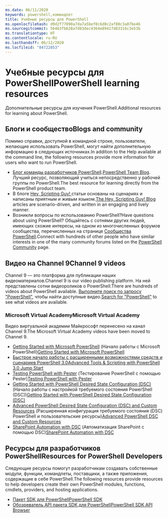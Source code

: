 ```yaml
---
ms.date: 06/11/2020
keywords: powershell,командлет
title: Учебные ресурсы для PowerShell
ms.openlocfilehash: d9d2f77090a7da7a5bef0c6d0c2af80c3a07be46
ms.sourcegitcommit: 56463fb628a7d83dec4364e89417d83316c3e53b
ms.translationtype: HT
ms.contentlocale: ru-RU
ms.lasthandoff: 06/12/2020
ms.locfileid: "84722853"
---
```

# <a name="powershell-learning-resources"></a><span data-ttu-id="34c27-103">Учебные ресурсы для PowerShell</span><span class="sxs-lookup"><span data-stu-id="34c27-103">PowerShell learning resources</span></span>

<span data-ttu-id="34c27-104">Дополнительные ресурсы для изучения PowerShell.</span><span class="sxs-lookup"><span data-stu-id="34c27-104">Additional resources for learning about PowerShell.</span></span>

## <a name="blogs-and-community"></a><span data-ttu-id="34c27-105">Блоги и сообщество</span><span class="sxs-lookup"><span data-stu-id="34c27-105">Blogs and community</span></span>

<span data-ttu-id="34c27-106">Помимо справки, доступной в командной строке, пользователи, желающие использовать PowerShell, могут найти дополнительную информацию в следующих источниках.</span><span class="sxs-lookup"><span data-stu-id="34c27-106">In addition to the Help available at the command line, the following resources provide more information for users who want to run PowerShell.</span></span>

- <span data-ttu-id="34c27-107">[Блог команды разработчиков PowerShell](https://devblogs.microsoft.com/powershell/).</span><span class="sxs-lookup"><span data-stu-id="34c27-107">[PowerShell Team Blog](https://devblogs.microsoft.com/powershell/).</span></span> <span data-ttu-id="34c27-108">Лучший ресурс, позволяющий учиться непосредственно у рабочей группы по PowerShell.</span><span class="sxs-lookup"><span data-stu-id="34c27-108">The best resource for learning directly from the PowerShell product team.</span></span>
- <span data-ttu-id="34c27-109">В блоге [Hey, Scripting Guy! ](https://devblogs.microsoft.com/scripting/) статьи основаны на сценариях и написаны приятным и живым языком.</span><span class="sxs-lookup"><span data-stu-id="34c27-109">[The Hey, Scripting Guy! Blog](https://devblogs.microsoft.com/scripting/) articles are scenario-driven, and written in an engaging and lively manner.</span></span>
- <span data-ttu-id="34c27-110">Возникли вопросы по использованию PowerShell?</span><span class="sxs-lookup"><span data-stu-id="34c27-110">Have questions about using PowerShell?</span></span> <span data-ttu-id="34c27-111">Общайтесь с сотнями других людей, имеющих схожие интересы, на одном из многочисленных форумов сообщества, перечисленных на странице [Сообщества PowerShell](/powershell/scripting/community/community-support).</span><span class="sxs-lookup"><span data-stu-id="34c27-111">Connect with hundreds of other people who have similar interests in one of the many community forums listed on the [PowerShell Community](/powershell/scripting/community/community-support) page.</span></span>

## <a name="channel-9-videos"></a><span data-ttu-id="34c27-112">Видео на Channel 9</span><span class="sxs-lookup"><span data-stu-id="34c27-112">Channel 9 videos</span></span>

<span data-ttu-id="34c27-113">Channel 9 — это платформа для публикации наших видеоматериалов.</span><span class="sxs-lookup"><span data-stu-id="34c27-113">Channel 9 is our video publishing platform.</span></span> <span data-ttu-id="34c27-114">На ней представлены сотни видеороликов о PowerShell.</span><span class="sxs-lookup"><span data-stu-id="34c27-114">There are hundreds of videos about PowerShell available.</span></span> <span data-ttu-id="34c27-115">[Выполните поиск по запросу "PowerShell"](https://channel9.msdn.com/Tags/powershell), чтобы найти доступные видео.</span><span class="sxs-lookup"><span data-stu-id="34c27-115">[Search for "PowerShell"](https://channel9.msdn.com/Tags/powershell) to see what videos are available.</span></span>

### <a name="microsoft-virtual-academy"></a><span data-ttu-id="34c27-116">Microsoft Virtual Academy</span><span class="sxs-lookup"><span data-stu-id="34c27-116">Microsoft Virtual Academy</span></span>

<span data-ttu-id="34c27-117">Видео виртуальной академии Майкрософт перенесено на канал Channel 9.</span><span class="sxs-lookup"><span data-stu-id="34c27-117">The Microsoft Virtual Academy videos have been moved to Channel 9.</span></span>

- <span data-ttu-id="34c27-118">[Getting Started with Microsoft PowerShell](https://channel9.msdn.com/Series/Getting-Started-with-Microsoft-PowerShell) (Начало работы с Microsoft PowerShell)</span><span class="sxs-lookup"><span data-stu-id="34c27-118">[Getting Started with Microsoft PowerShell](https://channel9.msdn.com/Series/Getting-Started-with-Microsoft-PowerShell)</span></span>
- [<span data-ttu-id="34c27-119">Быстрое начало работы с расширенными возможностями средств и сценариев PowerShell 3.0</span><span class="sxs-lookup"><span data-stu-id="34c27-119">Advanced Tools & Scripting with PowerShell 3.0 Jump Start</span></span>](https://channel9.msdn.com/Series/Advanced-Tools-and-Scripting-with-PowerShell-3.0-Jump-Start)
- <span data-ttu-id="34c27-120">[Testing PowerShell with Pester](https://channel9.msdn.com/Series/Testing-PowerShell-with-Pester) (Тестирование PowerShell с помощью Pester)</span><span class="sxs-lookup"><span data-stu-id="34c27-120">[Testing PowerShell with Pester](https://channel9.msdn.com/Series/Testing-PowerShell-with-Pester)</span></span>
- <span data-ttu-id="34c27-121">[Getting Started with PowerShell Desired State Configuration (DSC)](https://channel9.msdn.com/Series/Getting-Started-with-PowerShell-DSC) (Начало работы с настройкой требуемого состояния PowerShell (DSC))</span><span class="sxs-lookup"><span data-stu-id="34c27-121">[Getting Started with PowerShell Desired State Configuration (DSC)](https://channel9.msdn.com/Series/Getting-Started-with-PowerShell-DSC)</span></span>
- <span data-ttu-id="34c27-122">[Advanced PowerShell Desired State Configuration (DSC) and Custom Resources](https://channel9.msdn.com/Series/Advanced-PowerShell-DSC-and-Custom-Resources) (Расширенная конфигурация требуемого состояния (DSC) PowerShell и пользовательские ресурсы)</span><span class="sxs-lookup"><span data-stu-id="34c27-122">[Advanced PowerShell DSC and Custom Resources](https://channel9.msdn.com/Series/Advanced-PowerShell-DSC-and-Custom-Resources)</span></span>
- <span data-ttu-id="34c27-123">[SharePoint Automation with DSC](https://channel9.msdn.com/Series/SharePoint-Automation-with-DSC) (Автоматизация SharePoint с помощью DSC)</span><span class="sxs-lookup"><span data-stu-id="34c27-123">[SharePoint Automation with DSC](https://channel9.msdn.com/Series/SharePoint-Automation-with-DSC)</span></span>

## <a name="resources-for-powershell-developers"></a><span data-ttu-id="34c27-124">Ресурсы для разработчиков PowerShell</span><span class="sxs-lookup"><span data-stu-id="34c27-124">Resources for PowerShell Developers</span></span>

<span data-ttu-id="34c27-125">Следующие ресурсы помогут разработчикам создавать собственные модули, функции, командлеты, поставщики, а также приложения, содержащие в себе PowerShell.</span><span class="sxs-lookup"><span data-stu-id="34c27-125">The following resources provide resources to help developers create their own PowerShell modules, functions, cmdlets, providers, and hosting applications.</span></span>

- [<span data-ttu-id="34c27-126">Пакет SDK для PowerShell</span><span class="sxs-lookup"><span data-stu-id="34c27-126">PowerShell SDK</span></span>](/powershell/scripting/developer/windows-powershell)
- [<span data-ttu-id="34c27-127">Обозреватель API пакета SDK для PowerShell</span><span class="sxs-lookup"><span data-stu-id="34c27-127">PowerShell SDK API Browser</span></span>](/dotnet/api/system.management.automation)
